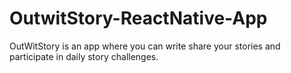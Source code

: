 # OutwitStory-ReactNative-App
OutWitStory is an app where you can write share your stories and participate in daily story challenges.
